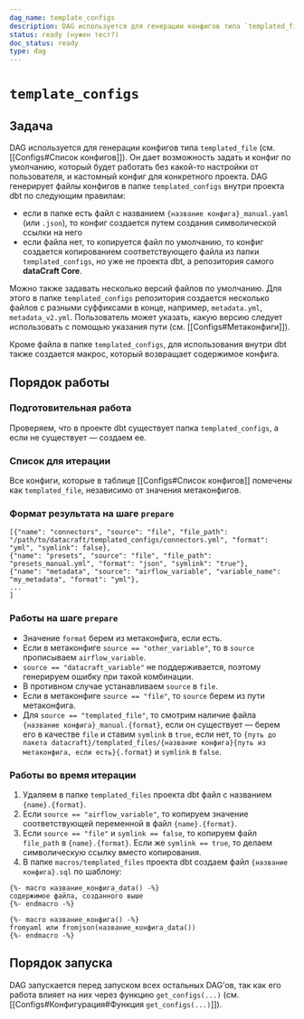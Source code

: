 ```yaml
---
dag_name: template_configs
description: DAG используется для генерации конфигов типа `templated_file`
status: ready (нужен тест?)
doc_status: ready
type: dag
---
```


# `template_configs`


## Задача
DAG используется для генерации конфигов типа `templated_file` (см. [[Configs#Список конфигов]]). Он дает возможность задать и конфиг по умолчанию, который будет работать без какой-то настройки от пользователя, и  кастомный конфиг для конкретного проекта. DAG генерирует файлы конфигов в папке `templated_configs` внутри проекта dbt по следующим правилам:
- если в папке есть файл с названием `{название конфига}_manual.yaml` (или `.json`), то конфиг создается путем создания символической ссылки на него
- если файла нет, то копируется файл по умолчанию, то конфиг создается копированием соответствующего файла из папки `templated_configs`, но уже не проекта dbt, а репозитория самого **dataCraft Core**.

Можно также задавать несколько версий файлов по умолчанию. Для этого в папке `templated_configs` репозитория создается несколько файлов с разными суффиксами в конце, например, `metadata.yml`, `metadata_v2.yml`. Пользователь может указать, какую версию следует использовать с помощью указания пути (см. [[Configs#Метаконфиги]]).

Кроме файла в папке `templated_configs`, для использования внутри dbt также создается макрос, который возвращает содержимое конфига.
## Порядок работы
### Подготовительная работа
Проверяем, что в проекте dbt существует папка `templated_configs`, а если не существует — создаем ее.
### Список для итерации
Все конфиги, которые в таблице [[Configs#Список конфигов]] помечены как `templated_file`, независимо от значения метаконфигов.
### Формат результата на шаге `prepare`
```
[{"name": "connectors", "source": "file", "file_path": "/path/to/datacraft/templated_configs/connectors.yml", "format": "yml", "symlink": false},
{"name": "presets", "source": "file", "file_path": "presets_manual.yml", "format": "json", "symlink": "true"},
{"name": "metadata", "source": "airflow_variable", "variable_name": "my_metadata", "format": "yml"},
...
]
```
### Работы на шаге `prepare`
- Значение `format` берем из метаконфига, если есть.
- Если в метаконфиге `source == "other_variable"`, то в `source` прописываем `airflow_variable`.
- `source == "datacraft_variable"` не поддерживается, поэтому генерируем ошибку при такой комбинации.
- В противном случае устанавливаем `source` в `file`.
- Если в метаконфиге `source == "file"`, то `source` берем из пути метаконфига. 
- Для `source == "templated_file"`, то смотрим наличие файла  `{название конфига}_manual.{format}`, если он существует — берем его в качестве `file` и ставим `symlink` в `true`, если нет, то `{путь до пакета datacraft}/templated_files/{название конфига}{путь из метаконфига, если есть}{.format}` и `symlink` в `false`.
### Работы во время итерации
1. Удаляем в папке `templated_files` проекта dbt файл с названием `{name}.{format}`.
2. Если `source == "airflow_variable"`, то копируем значение соответствующей переменной в файл `{name}.{format}`.
3. Если `source == "file"` и `symlink == false`, то копируем файл `file_path` в `{name}.{format}`. Если же `symlink == true`, то делаем символическую ссылку вместо копирования.
4. В папке `macros/templated_files` проекта dbt создаем файл `{название конфига}.sql` по шаблону:
```
{%- macro название_конфига_data() -%}
содержимое файла, созданного выше
{%- endmacro -%}

{%- macro название_конфига() -%}
fromyaml или fromjson(название_конфига_data())
{%- endmacro -%}
```
## Порядок запуска
DAG запускается перед запуском всех остальных DAG’ов, так как его работа влияет на них через функцию `get_configs(...)` (см. [[Configs#Конфигурация#Функция `get_configs(...)`]]).